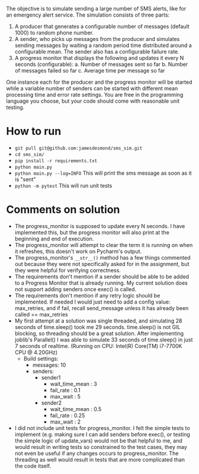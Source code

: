The objective is to simulate sending a large number of SMS alerts, like for an emergency alert
service. The simulation consists of three parts:
1. A producer that generates a configurable number of messages (default 1000) to random
phone number.
2. A sender, who picks up messages from the producer and simulates sending messages by
waiting a random period time distributed around a configurable mean. The sender also
has a configurable failure rate.
3. A progress monitor that displays the following and updates it every N seconds
(configurable):
a. Number of messages sent so far
b. Number of messages failed so far
c. Average time per message so far

One instance each for the producer and the progress monitor will be started while a variable
number of senders can be started with different mean processing time and error rate settings.
You are free in the programming language you choose, but your code should come with
reasonable unit testing.

# How to run
- `git pull git@github.com:jamesdesmond/sms_sim.git`
- `cd sms_sim/`
- `pip install -r requirements.txt`
- `python main.py`
- `python main.py --log=INFO` This will print the sms message as soon as it is "sent"
- `python -m pytest` This will run unit tests

# Comments on solution
- The progress_monitor is supposed to update every N seconds. I have implemented this, but the progress monitor will also print at the beginning and end of execution.
- The progress_monitor will attempt to clear the term it is running on when it refreshes, this doesn't work on Pycharm's output.
- The progress_monitor's `__str__()` method has a few things commented out because they were not specifically asked for in the assignment, but they were helpful for verifying correctness.
- The requirements don't mention if a sender should be able to be added to a Progress Monitor that is already running. My current solution does not support adding senders once exec() is called.
- The requirements don't mention if any retry logic should be implemented. If needed I would just need to add a config value: max_retries, and if fail, recall send_message unless it has already been called == max_retries
- My first attempt at a solution was single threaded, and simulating 28 seconds of time.sleep() took me 29 seconds. time.sleep() is not GIL blocking, so threading should be a great solution. After implementing joblib's Parallel() I was able to simulate 33 seconds of time.sleep() in just 7 seconds of realtime. (Running on CPU: Intel(R) Core(TM) i7-7700K CPU @ 4.20GHz)
    - Build settings:
        - messages: 10
        - senders:
            - sender1
                - wait_time_mean : 3
                - fail_rate : 0.1
                - max_wait : 5
            - sender2
                - wait_time_mean : 0.5
                - fail_rate : 0.25
                - max_wait : 2
- I did not include unit tests for progress_monitor. I felt the simple tests to implement (e.g. making sure I can add senders before exec(), or testing the simple logic of update_vars) would not be that helpful to me, and would result in writing tests so constrained to the test cases, they may not even be useful if any changes occurs to progress_monitor. The threading as well would result in tests that are more complicated than the code itself.
